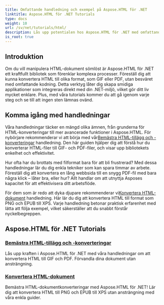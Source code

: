 ```yaml
---
title: Omfattande handledning och exempel på Aspose.HTML för .NET
linktitle: Aspose.HTML för .NET Tutorials
type: docs
weight: 10
url: /sv/net/tutorials/html/
description: Lås upp potentialen hos Aspose.HTML för .NET med omfattande handledningar om dokumentkonverteringar och tillägg skräddarsydda för både utvecklare och entusiaster.
is_root: true
---
```

## Introduktion

Om du vill manipulera HTML-dokument sömlöst är Aspose.HTML för .NET ett kraftfullt bibliotek som förenklar komplexa processer. Föreställ dig att kunna konvertera HTML till olika format, som GIF eller PDF, utan besväret med omfattande kodning. Detta verktyg låter dig skapa smidiga applikationer som integreras direkt med din .NET-miljö, vilket gör ditt liv mycket enklare. Plus, med våra tutorials kommer du att gå igenom varje steg och se till att ingen sten lämnas ovänd.

## Komma igång med handledningar

 Våra handledningar täcker en mängd olika ämnen, från grunderna för HTML-konverteringar till mer avancerade funktioner i Aspose.HTML. För nybörjare rekommenderar vi att börja med vår[Bemästra HTML-tillägg och -konverteringar](./mastering-html-extensions-and-conversions/) handledning. Den här guiden hjälper dig att förstå hur du konverterar HTML-filer till GIF- och PDF-filer, och visar upp bibliotekets enkelhet och effektivitet. 

Hur ofta har du brottats med filformat bara för att bli frustrerad? Med dessa handledningar lär du dig enkla tekniker som kan spara timmar av arbete. Föreställ dig att konvertera en lång webbsida till en snygg PDF-fil med bara några klick – låter bra, eller hur? Allt handlar om att utnyttja Asposes kapacitet för att effektivisera ditt arbetsflöde.

 För dem som är redo att dyka djupare rekommenderar vi[Konvertera HTML-dokument](./converting-html-documents/) handledning. Här lär du dig att konvertera HTML till format som PNG och EPUB till XPS. Varje handledning betonar praktisk erfarenhet med lätta att följa exempel, vilket säkerställer att du snabbt förstår nyckelbegreppen. 

## Aspose.HTML för .NET Tutorials
### [Bemästra HTML-tillägg och -konverteringar](./mastering-html-extensions-and-conversions/)
Lås upp kraften i Aspose.HTML för .NET med våra handledningar om att konvertera HTML till GIF och PDF. Förvandla dina dokument utan ansträngning.
### [Konvertera HTML-dokument](./converting-html-documents/)
Bemästra HTML-dokumentkonverteringar med Aspose.HTML för .NET! Lär dig att konvertera HTML till PNG och EPUB till XPS utan ansträngning med våra enkla guider.
